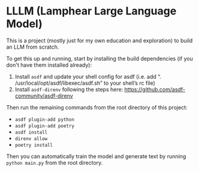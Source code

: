 # LLLM (Lamphear Large Language Model)

This is a project (mostly just for my own education and exploration) to build an LLM from scratch.

To get this up and running, start by installing the build dependencies (if you don't have them installed already):

1. Install `asdf` and update your shell config for asdf (i.e. add “. /usr/local/opt/asdf/libexec/asdf.sh” to your shell’s rc file)
2. Install `asdf-direnv` following the steps here: https://github.com/asdf-community/asdf-direnv

Then run the remaining commands from the root directory of this project:
* `asdf plugin-add python`
* `asdf plugin-add poetry`
* `asdf install`
* `direnv allow`
* `poetry install`

Then you can automatically train the model and generate text by running `python main.py` from the root directory.